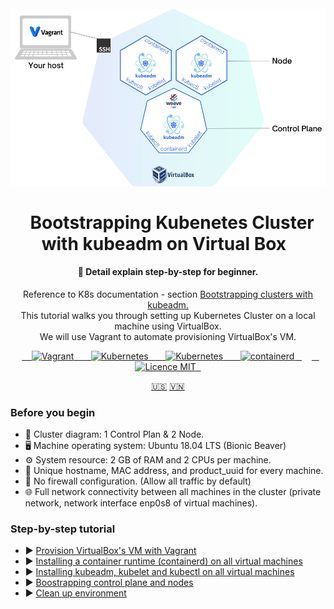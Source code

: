 <h1 align="center">
<br>
  <a href="README.md"><img src="docs/images/cluster-k8s.png" alt="Cluster diagram"></a>
  <br>
    <br>
  Bootstrapping Kubenetes Cluster with kubeadm on Virtual Box
  <br>
</h1>

<h4 align="center">🦖 Detail explain step-by-step for beginner.</h4>
<p align="center">Reference to K8s documentation - section <a href="https://kubernetes.io/docs/setup/production-environment/tools/kubeadm/" target="_blank">Bootstrapping clusters with kubeadm.</a><br>This tutorial walks you through setting up Kubernetes Cluster on a local machine using VirtualBox.<br>We will use Vagrant to automate provisioning VirtualBox's VM.</p>

<p align="center">
  <a href="https://www.vagrantup.com/" target="_blank">
    <img src="https://img.shields.io/badge/-Vagrant-1868F2?logo=vagrant&logoColor=white" alt="Vagrant">
  </a>
  <a href="https://www.virtualbox.org/" target="_blank">
    <img src="https://img.shields.io/badge/-VirtualBox-183A61?logo=VirtualBox&logoColor=white" alt="Kubernetes">
  </a>
  <a href="https://kubernetes.io/" target="_blank">
    <img src="https://img.shields.io/badge/-Kubernetes-326CE5?logo=kubernetes&logoColor=white" alt="Kubernetes">
  </a>
  <a href="https://containerd.io/" target="_blank">
    <img src="https://img.shields.io/badge/-containerd-575757?logo=containerd&logoColor=white" alt="containerd">
  </a>
    <a href="https://opensource.org/licenses/MIT" target="_blank">
    <img src="https://img.shields.io/badge/license-MIT-blue.svg??style=flat&logo=appveyor" alt="Licence MIT">
  </a>
</p>

<p align="center">
  <a href="README.md">🇺🇸</a>
  <a href="">🇻🇳</a>
</p>

### Before you begin
* 🚧 Cluster diagram: 1 Control Plan & 2 Node.
* 🖥️ Machine operating system: Ubuntu 18.04 LTS (Bionic Beaver)
* ⚙️ System resource: 2 GB of RAM and 2 CPUs per machine.
* 📮 Unique hostname, MAC address, and product_uuid for every machine.
* 🧱 No firewall configuration. (Allow all traffic by default)
* 🌐 Full network connectivity between all machines in the cluster (private network, network interface enp0s8 of virtual machines).

### Step-by-step tutorial

* ▶️ [Provision VirtualBox's VM with Vagrant](docs/en/Provision-VirtualBoxVM-with-Vagrant.md)
* ▶️ [Installing a container runtime (containerd) on all virtual machines](docs/en/Installing-a-container-runtime.md)
* ▶️ [Installing kubeadm, kubelet and kubectl on all virtual machines](docs/en/Installing-kubeadm-kubelet-kubectl.md)
* ▶️ [Boostrapping control plane and nodes](docs/en/Boostrapping-control-plane-and-nodes.md)
* ▶️ [Clean up environment](docs/Clean-up-environment.md)
